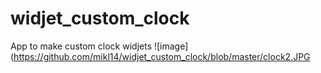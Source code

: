 # widjet_custom_clock
 App to make custom clock widjets
![image](https://github.com/mikl14/widjet_custom_clock/blob/master/clock2.JPG
